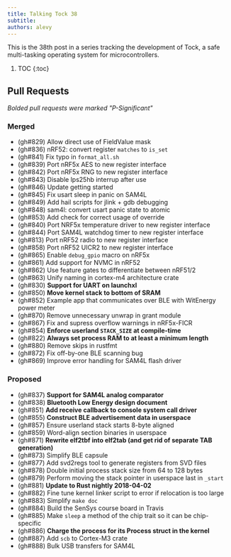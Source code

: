 ```yaml
---
title: Talking Tock 38
subtitle:
authors: alevy
---
```


This is the 38th post in a series tracking the development of Tock, a safe
multi-tasking operating system for microcontrollers.

1. TOC
{:toc}

## Pull Requests

_Bolded pull requests were marked "P-Significant"_

### Merged

  * (gh#829) Allow direct use of FieldValue mask
  * (gh#836) nRF52: convert register `matches` to `is_set`
  * (gh#841) Fix typo in `format_all.sh`
  * (gh#839) Port nRF5x AES to new register interface
  * (gh#842) Port nRF5x RNG to new register interface
  * (gh#843) Disable lps25hb interrup after use
  * (gh#846) Update getting started
  * (gh#845) Fix usart sleep in panic on SAM4L
  * (gh#849) Add hail scripts for jlink + gdb debugging
  * (gh#848) sam4l: convert usart panic state to atomic
  * (gh#853) Add check for correct usage of override
  * (gh#840) Port NRF5x temperature driver to new register interface
  * (gh#844) Port SAM4L watchdog timer to new register interface
  * (gh#813) Port nRF52 radio to new register interface
  * (gh#858) Port nRF52 UICR2 to new register interface
  * (gh#865) Enable `debug_gpio` macro on nRF5x
  * (gh#861) Add support for NVMC in nRF52
  * (gh#862) Use feature gates to differentiate between nRF51/2
  * (gh#863) Unify naming in cortex-m4 architecture crate
  * (gh#830) **Support for UART on launchxl**
  * (gh#850) **Move kernel stack to bottom of SRAM**
  * (gh#852) Example app that communicates over BLE with WitEnergy power meter
  * (gh#870) Remove unnecessary unwrap in grant module
  * (gh#867) Fix and supress overflow warnings in nRF5x-FICR
  * (gh#854) **Enforce userland `STACK_SIZE` at compile-time**
  * (gh#822) **Always set process RAM to at least a minimum length**
  * (gh#880) Remove skips in rustfmt
  * (gh#872) Fix off-by-one BLE scanning bug
  * (gh#869) Improve error handling for SAM4L flash driver


### Proposed

  * (gh#837) **Support for SAM4L analog comparator**
  * (gh#838) **Bluetooth Low Energy design document**
  * (gh#851) **Add receive callback to console system call driver**
  * (gh#855) **Construct BLE advertisement data in userspace**
  * (gh#857) Ensure userland stack starts 8-byte aligned
  * (gh#859) Word-align section binaries in userspace
  * (gh#871) **Rewrite elf2tbf into elf2tab (and get rid of separate TAB generation)**
  * (gh#873) Simplify BLE capsule
  * (gh#877) Add svd2regs tool to generate registers from SVD files
  * (gh#878) Double initial process stack size from 64 to 128 bytes
  * (gh#879) Perform moving the stack pointer in userspace last in `_start`
  * (gh#881) **Update to Rust nightly 2018-04-02**
  * (gh#882) Fine tune kernel linker script to error if relocation is too large
  * (gh#883) Simplify `make doc`
  * (gh#884) Build the SenSys course board in Travis
  * (gh#885) Make `sleep` a method of the chip trait so it can be chip-specific
  * (gh#886) **Charge the process for its Process struct in the kernel**
  * (gh#887) Add `scb` to Cortex-M3 crate
  * (gh#888) Bulk USB transfers for SAM4L

